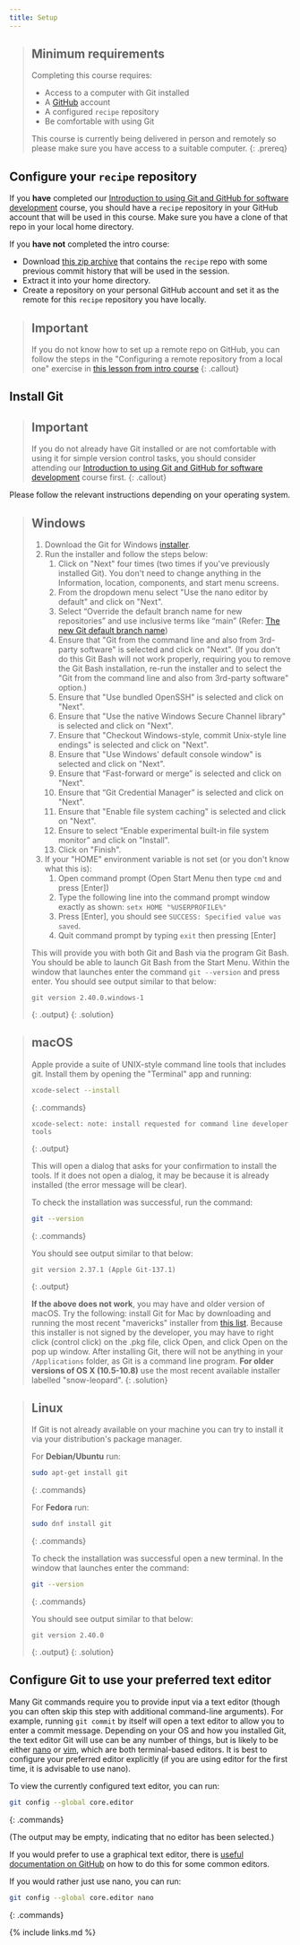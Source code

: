 ```yaml
---
title: Setup
---
```


> ## Minimum requirements
>
> Completing this course requires:
>
> - Access to a computer with Git installed
> - A [GitHub](https://github.com) account
> - A configured `recipe` repository
> - Be comfortable with using Git
>
> This course is currently being delivered in
> person and remotely so please make sure you have access to a suitable computer.
{: .prereq}

## Configure your `recipe` repository

If you **have** completed our [Introduction to using Git and GitHub for software
development][intro-course] course, you should have a `recipe` repository in your
GitHub account that will be used in this course. Make sure you have a clone of
that repo in your local home directory.

If you **have not** completed the intro course:

- Download [this zip archive](code/recipe_with_history.zip) that contains the `recipe`
repo with some previous commit history that will be used in the session.
- Extract it into your home directory.
- Create a repository on your personal GitHub account and set it as the remote for this
`recipe` repository you have locally.

> ## Important
>
> If you do not know how to set up a remote repo on GitHub, you can follow the steps in
> the "Configuring a remote repository from a local one" exercise in [this lesson from
> intro course][remote-repo-lesson]
{: .callout}

## Install Git

> ## Important
>
> If you do not already have Git installed or are not comfortable with using it for
> simple version control tasks, you should consider attending our
> [Introduction to using Git and GitHub for software development][intro-course] course
> first.
{: .callout}

Please follow the relevant instructions depending on your operating system.

> ## Windows
>
> 1. Download the Git for Windows [installer](https://git-for-windows.github.io/).
> 2. Run the installer and follow the steps below:
>    1. Click on "Next" four times (two times if you've previously installed Git). You don't need to change anything in the Information, location, components, and start menu screens.
>    2. From the dropdown menu select "Use the nano editor by default" and click on "Next".
>    3. Select “Override the default branch name for new repositories” and use inclusive terms like “main” (Refer: [The new Git default branch name](https://about.gitlab.com/blog/2021/03/10/new-git-default-branch-name/))
>    4. Ensure that "Git from the command line and also from 3rd-party software" is selected and click on "Next". (If you don't do this Git Bash will not work properly, requiring you to remove the Git Bash installation, re-run the installer and to select the "Git from the command line and also from 3rd-party software" option.)
>    5. Ensure that "Use bundled OpenSSH" is selected and click on "Next".
>    6. Ensure that "Use the native Windows Secure Channel library" is selected and click on "Next".
>    7. Ensure that "Checkout Windows-style, commit Unix-style line endings" is selected and click on "Next".
>    8. Ensure that "Use Windows' default console window" is selected and click on "Next".
>    9. Ensure that “Fast-forward or merge” is selected and click on "Next".
>    10. Ensure that “Git Credential Manager” is selected and click on "Next".
>    11. Ensure that "Enable file system caching" is selected and click on "Next".
>    12. Ensure to select “Enable experimental built-in file system monitor” and click on "Install".
>    13. Click on "Finish".
> 3. If your "HOME" environment variable is not set (or you don't know what this is):
>    1. Open command prompt (Open Start Menu then type `cmd` and press [Enter])
>    2. Type the following line into the command prompt window exactly as shown: `setx HOME "%USERPROFILE%"`
>    3. Press [Enter], you should see `SUCCESS: Specified value was saved`.
>    4. Quit command prompt by typing `exit` then pressing [Enter]
>
> This will provide you with both Git and Bash via the program Git Bash. You
> should be able to launch Git Bash from the Start Menu. Within the window that
> launches enter the command `git --version` and press enter. You should see
> output similar to that below:
>
> ```
> git version 2.40.0.windows-1
> ```
> {: .output}
{: .solution}

> ## macOS
>
> Apple provide a suite of UNIX-style command line tools that includes git. Install
> them by opening the "Terminal" app and running:
>
> ```bash
> xcode-select --install
> ```
> {: .commands}
>
> ```
> xcode-select: note: install requested for command line developer tools
> ```
> {: .output}
>
> This will open a dialog that asks for your confirmation to install the tools. If
> it does not open a dialog, it may be because it is already installed (the error
> message will be clear).
>
> To check the installation was successful, run the command:
>
> ```bash
> git --version
> ```
> {: .commands}
>
> You should see output similar to that below:
>
> ```
> git version 2.37.1 (Apple Git-137.1)
> ```
> {: .output}
>
> **If the above does not work**, you may have and older version of macOS.
> Try the following: install Git for Mac by downloading and running the
> most recent "mavericks" installer from [this list][installer-list]. Because this
> installer is not signed by the developer, you may have to right click (control
> click) on the .pkg file, click Open, and click Open on the pop up window. After
> installing Git, there will not be anything in your `/Applications` folder, as
> Git is a command line program. **For older versions of OS X (10.5-10.8)** use
> the most recent available installer labelled "snow-leopard".
{: .solution}

> ## Linux
>
> If Git is not already available on your machine you can try to install it via
> your distribution's package manager.
>
> For **Debian/Ubuntu** run:
> ```bash
> sudo apt-get install git
> ```
> {: .commands}
>
> For **Fedora** run:
> ```bash
> sudo dnf install git
> ```
> {: .commands}
>
> To check the installation was successful open a new terminal. In the window that
> launches enter the command:
>
> ```bash
> git --version
> ```
> {: .commands}
>
> You should see output similar to that below:
>
> ```
> git version 2.40.0
> ```
> {: .output}
{: .solution}

## Configure Git to use your preferred text editor

Many Git commands require you to provide input via a text editor (though you can often skip this step with additional command-line arguments). For example, running `git commit` by itself will open a text editor to allow you to enter a commit message. Depending on your OS and how you installed Git, the text editor Git will use can be any number of things, but is likely to be either [nano] or [vim], which are both terminal-based editors. It is best to configure your preferred editor explicitly (if you are using editor for the first time, it is advisable to use nano).

To view the currently configured text editor, you can run:

```bash
git config --global core.editor
```
{: .commands}

(The output may be empty, indicating that no editor has been selected.)

If you would prefer to use a graphical text editor, there is [useful documentation on GitHub] on how to do this for some common editors.

If you would rather just use nano, you can run:

```bash
git config --global core.editor nano
```
{: .commands}

[intro-course]: https://imperialcollegelondon.github.io/introductory_grad_school_git_course/
[remote-repo-lesson]: https://imperialcollegelondon.github.io/introductory_grad_school_git_course/l2-02-remote_repositories/index.html
<!-- markdown-link-check-disable-next-line -->
[installer-list]: http://sourceforge.net/projects/git-osx-installer/files/
[nano]: https://www.nano-editor.org
[vim]: https://www.vim.org
[useful documentation on GitHub]: https://docs.github.com/en/get-started/getting-started-with-git/associating-text-editors-with-git

{% include links.md %}
